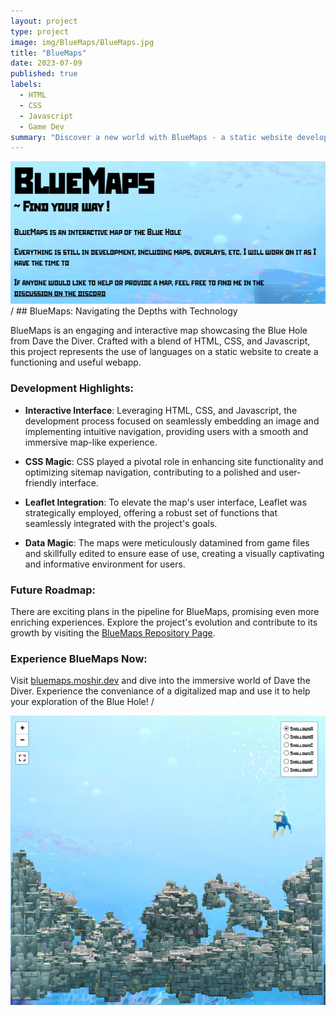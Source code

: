 ```yaml
---
layout: project
type: project
image: img/BlueMaps/BlueMaps.jpg
title: "BlueMaps"
date: 2023-07-09
published: true
labels:
  - HTML
  - CSS
  - Javascript
  - Game Dev
summary: "Discover a new world with BlueMaps - a static website developed with a blend of languages to provide an interactive map for the game Dave the Diver."
---
```

<div class="text-center p-4">
  <img width="700px" src="../img/BlueMaps/About.png" class="img-thumbnail" >
</div>
/
## BlueMaps: Navigating the Depths with Technology

BlueMaps is an engaging and interactive map showcasing the Blue Hole from Dave the Diver. Crafted with a blend of HTML, CSS, and Javascript, this project represents the use of languages on a static website to create a functioning and useful webapp.

### Development Highlights:

- **Interactive Interface**: Leveraging HTML, CSS, and Javascript, the development process focused on seamlessly embedding an image and implementing intuitive navigation, providing users with a smooth and immersive map-like experience.

- **CSS Magic**: CSS played a pivotal role in enhancing site functionality and optimizing sitemap navigation, contributing to a polished and user-friendly interface.

- **Leaflet Integration**: To elevate the map's user interface, Leaflet was strategically employed, offering a robust set of functions that seamlessly integrated with the project's goals.

- **Data Magic**: The maps were meticulously datamined from game files and skillfully edited to ensure ease of use, creating a visually captivating and informative environment for users.

### Future Roadmap:

There are exciting plans in the pipeline for BlueMaps, promising even more enriching experiences. Explore the project's evolution and contribute to its growth by visiting the [BlueMaps Repository Page](https://github.com/MoshirMoshir/BlueMaps).

### Experience BlueMaps Now:

Visit [bluemaps.moshir.dev](https://bluemaps.moshir.dev/) and dive into the immersive world of Dave the Diver. Experience the conveniance of a digitalized map and use it to help your exploration of the Blue Hole!
/
<div class="text-center p-4">
  <img width="700px" src="../img/BlueMaps/Map1.png" class="img-thumbnail" >
</div>

